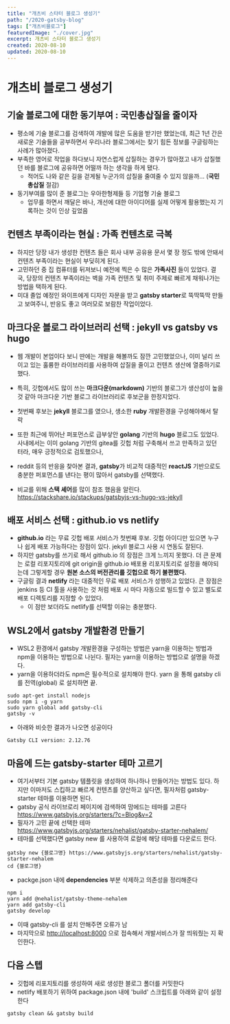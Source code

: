 ```yaml
---
title: "개츠비 스타터 블로그 생성기"
path: "/2020-gatsby-blog"
tags: ["개츠비블로그"]
featuredImage: "./cover.jpg"
excerpt: 개츠비 스타터 블로그 생성기
created: 2020-08-10
updated: 2020-08-10
---
```


# 개츠비 블로그 생성기

## 기술 블로그에 대한 동기부여 : 국민총삽질을 줄이자
- 평소에 기술 블로그를 검색하여 개발에 많은 도움을 받기만 했었는데, 최근 1년 간은 새로운 기술들을 공부하면서 우리나라 블로그에서는 찾기 힘든 정보를 구글링하는 사례가 많아졌다.
- 부족한 영어로 작업을 하다보니 자연스럽게 삽질하는 경우가 많아졌고 내가 삽질했던 바를 블로그에 공유하면 어떨까 하는 생각을 하게 됐다.
  - 적어도 나와 같은 길을 걷게될 누군가의 삽질을 줄여줄 수 있지 않을까... (**국민총삽질** 절감)
- 동기부여를 많이 준 블로그는 우아한형제들 등 기업형 기술 블로그
  - 업무를 하면서 깨달은 바나, 개선에 대한 아이디어를 실제 어떻게 활용했는지 기록하는 것이 인상 깊었음


## 컨텐츠 부족이라는 현실 : 가족 컨텐츠로 극복
- 하지만 당장 내가 생성한 컨텐츠 들은 회사 내부 공유용 문서 몇 장 정도 밖에 안돼서 컨텐츠 부족이라는 현실이 부딪히게 된다.
- 고민하던 중 집 컴퓨터를 뒤져보니 예전에 찍은 수 많은 **가족사진** 들이 있었다. 결국, 당장의 컨텐츠 부족이라는 벽을 가족 컨텐츠 및 취미 주제로 빠르게 채워나가는 방법을 택하게 된다.
- 미대 졸업 예정인 와이프에게 디자인 자문을 받고 **gatsby starter**로 뚝딱뚝딱 만들고 보여주니, 반응도 좋고 여러모로 보람찬 작업이었다.


## 마크다운 블로그 라이브러리 선택 : jekyll vs gatsby vs hugo
- 웹 개발이 본업이다 보니 딴에는 개발을 해볼까도 잠깐 고민했었으나, 이미 널리 쓰이고 있는 훌륭한 라이브러리를 사용하여 삽질을 줄이고 컨텐츠 생산에 열중하기로 했다.
- 특히, 깃헙에서도 많이 쓰는 **마크다운(markdown)** 기반의 블로그가 생산성이 높을 것 같아 마크다운 기반 블로그 라이브러리로 후보군을 한정지었다.
- 첫번째 후보는 **jekyll** 블로그를 였으나, 생소한 **ruby** 개발환경을 구성해야해서 탈락
- 또한 최근에 뛰어난 퍼포먼스로 급부샇안 **golang** 기반의 **hugo** 블로그도 있었다. 사내에서는 이미 golang 기반의 gitea를 깃헙 처럼 구축해서 쓰고 만족하고 있던 터라, 매우 긍정적으로 검토했으나,
- reddit 등의 반응을 찾아본 결과, **gatsby**가 비교적 대중적인 **reactJS** 기반으로도 충분한 퍼포먼스를 낸다는 평이 많아서 gatsby를 선택했다.

- 비교를 위해 **스택 셰어**를 많이 참조 했음을 알린다. <https://stackshare.io/stackups/gatsbyjs-vs-hugo-vs-jekyll>


## 배포 서비스 선택 : github.io vs netlify
- **github.io** 라는 무료 깃헙 배포 서비스가 첫번째 후보. 깃헙 아이디만 있으면 누구나 쉽게 배포 가능하다는 장점이 있다. jekyll 블로그 사용 시 연동도 잘된다.
- 하지만 gatsby를 쓰기로 해서 github.io 의 장점은 크게 느끼지 못했다. 더 큰 문제는 로컬 리포지토리에 git origin을 github.io 배포용 리포지토리로 설정을 해야되는데 그렇게할 경우 **원본 소스의 버전관리를 깃헙으로 하기 불편했다.**
- 구글링 결과 **netlify** 라는 대중적인 무료 배포 서비스가 성행하고 있었다. 큰 장점은 jenkins 등 CI 툴을 사용하는 것 처럼 배포 시 마다 자동으로 빌드할 수 있고 별도로 배포 디렉토리를 지정할 수 있었다.
  - 이 점만 보더라도 netlify를 선택할 이유는 충분했다.

## WSL2에서 gatsby 개발환경 만들기
- WSL2 환경에서 gatsby 개발환경을 구성하는 방법은 yarn을 이용하는 방법과 npm을 이용하는 방법으로 나뉜다. 필자는 yarn을 이용하는 방법으로 설명을 하겠다.
- yarn을 이용하더라도 npm은 필수적으로 설치해야 한다. yarn 을 통해 gatsby cli 를 전역(global) 로 설치하면 끝.
```
sudo apt-get install nodejs
sudo npm i -g yarn
sudo yarn global add gatsby-cli
gatsby -v
```

- 아래와 비슷한 결과가 나오면 성공이다
```
Gatsby CLI version: 2.12.76
```

## 마음에 드는 gatsby-starter 테마 고르기
- 여기서부터 기본 gatsby 템플릿을 생성하여 하나하나 만들어가는 방법도 있다. 하지만 이마저도 스킵하고 빠르게 컨텐츠를 양산하고 싶다면, 필자처럼 gatsby-starter 테마를 이용하면 된다.
- gatsby 공식 라이브로리 페이지에 검색하여 맘에드는 테마를 고른다 <https://www.gatsbyjs.org/starters/?c=Blog&v=2>
- 필자가 고민 끝에 선택한 테마 <https://www.gatsbyjs.org/starters/nehalist/gatsby-starter-nehalem/>
- 테마를 선택했다면 gatsby new 를 사용하여 로컬에 해당 테마를 다운로드 한다.
```
gatsby new {블로그명} https://www.gatsbyjs.org/starters/nehalist/gatsby-starter-nehalem
cd {블로그명}
```

- packge.json 내에 **dependencies** 부분 삭제하고 의존성을 정리해준다
```
npm i
yarn add @nehalist/gatsby-theme-nehalem
yarn add gatsby-cli
gatsby develop
```
  - 이때 gatsby-cli 를 설치 안해주면 오류가 남
- 마지막으로 <http://localhost:8000> 으로 접속해서 개발서비스가 잘 띄워줬는 지 확인한다.

## 다음 스텝
- 깃헙에 리포지토리를 생성하여 새로 생성한 블로그 폴더를 커밋한다
- netlify 배포하기 위하여 package.json 내에 'build' 스크립트를 아래와 같이 설정한다
```
gatsby clean && gatsby build
```
